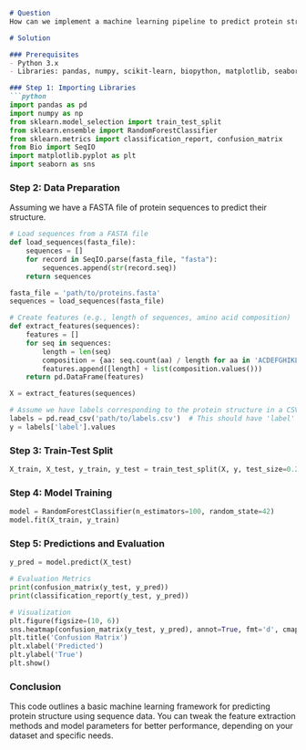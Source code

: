```markdown
# Question
How can we implement a machine learning pipeline to predict protein structure using Python and scikit-learn in bioinformatics?

# Solution

### Prerequisites
- Python 3.x
- Libraries: pandas, numpy, scikit-learn, biopython, matplotlib, seaborn

### Step 1: Importing Libraries
```python
import pandas as pd
import numpy as np
from sklearn.model_selection import train_test_split
from sklearn.ensemble import RandomForestClassifier
from sklearn.metrics import classification_report, confusion_matrix
from Bio import SeqIO
import matplotlib.pyplot as plt
import seaborn as sns
```

### Step 2: Data Preparation
Assuming we have a FASTA file of protein sequences to predict their structure.
```python
# Load sequences from a FASTA file
def load_sequences(fasta_file):
    sequences = []
    for record in SeqIO.parse(fasta_file, "fasta"):
        sequences.append(str(record.seq))
    return sequences

fasta_file = 'path/to/proteins.fasta'
sequences = load_sequences(fasta_file)

# Create features (e.g., length of sequences, amino acid composition)
def extract_features(sequences):
    features = []
    for seq in sequences:
        length = len(seq)
        composition = {aa: seq.count(aa) / length for aa in 'ACDEFGHIKLMNPQRSTVWY'}
        features.append([length] + list(composition.values()))
    return pd.DataFrame(features)

X = extract_features(sequences)

# Assume we have labels corresponding to the protein structure in a CSV
labels = pd.read_csv('path/to/labels.csv')  # This should have 'label' column
y = labels['label'].values
```

### Step 3: Train-Test Split
```python
X_train, X_test, y_train, y_test = train_test_split(X, y, test_size=0.2, random_state=42)
```

### Step 4: Model Training
```python
model = RandomForestClassifier(n_estimators=100, random_state=42)
model.fit(X_train, y_train)
```

### Step 5: Predictions and Evaluation
```python
y_pred = model.predict(X_test)

# Evaluation Metrics
print(confusion_matrix(y_test, y_pred))
print(classification_report(y_test, y_pred))

# Visualization
plt.figure(figsize=(10, 6))
sns.heatmap(confusion_matrix(y_test, y_pred), annot=True, fmt='d', cmap='Blues')
plt.title('Confusion Matrix')
plt.xlabel('Predicted')
plt.ylabel('True')
plt.show()
```

### Conclusion
This code outlines a basic machine learning framework for predicting protein structure using sequence data. You can tweak the feature extraction methods and model parameters for better performance, depending on your dataset and specific needs.
```